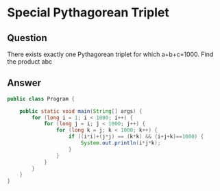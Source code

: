 # Special Pythagorean Triplet

## Question
There exists exactly one Pythagorean triplet for which a+b+c=1000. Find the product abc

## Answer
``` java
public class Program {

    public static void main(String[] args) {
        for (long i = 1; i < 1000; i++) {
            for (long j = i; j < 1000; j++) {
                for (long k = j; k < 1000; k++) {
                    if ((i*i)+(j*j) == (k*k) && (i+j+k)==1000) {
                        System.out.println(i*j*k);   
                    }
                }
            }
        }
    }
}

```

